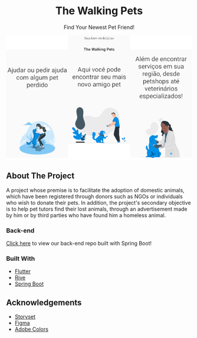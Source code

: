 <h1 align="center">The Walking Pets</h1>

<p align="center">Find Your Newest Pet Friend!</p>

<p align="center"><img src="readme_assets/walkthrough_screenshot.png"></p>

## About The Project

A project whose premise is to facilitate the adoption of domestic animals, which have been registered through donors such as NGOs or individuals who wish to donate their pets. In addition, the project's secondary objective is to help pet tutors find their lost animals, through an advertisement made by him or by third parties who have found him a homeless animal.
### Back-end
[Click here](https://github.com/luanvsfeo/backend-the-walking-pets) to view our back-end repo built with Spring Boot!
### Built With
* [Flutter](http://flutter.dev/)
* [Rive](https://rive.app/)
* [Spring Boot](https://spring.io/)


## Acknowledgements
* [Storyset](https://storyset.com/)
* [Figma](https://www.figma.com/)
* [Adobe Colors](https://color.adobe.com/)


